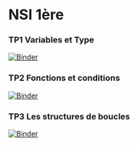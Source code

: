 # NSI 1ère
### TP1 Variables et Type
[![Binder](https://mybinder.org/badge_logo.svg)](https://mybinder.org/v2/gh/LionelCarminati/Serveur-Jupyter/master?filepath=NSI_1ere%2FTP1_Variable_Type.ipynb)

### TP2 Fonctions et conditions
[![Binder](https://mybinder.org/badge_logo.svg)](https://mybinder.org/v2/gh/LionelCarminati/Serveur-Jupyter/master?filepath=NSI_1ere%2FTP2_Fonctions_et_Conditions.ipynb)

### TP3 Les structures de boucles
[![Binder](https://mybinder.org/badge_logo.svg)](https://mybinder.org/v2/gh/LionelCarminati/Serveur-Jupyter/master?filepath=NSI_1ere%2FTP3_Les_structures_de_boucles.ipynb)
